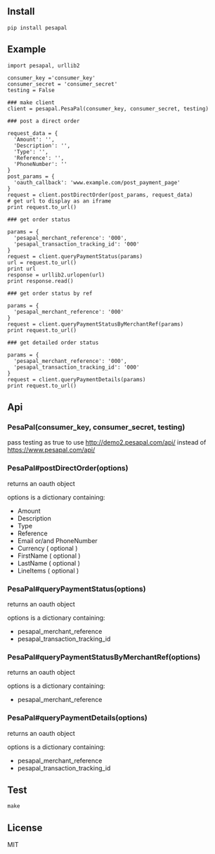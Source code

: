 
## Install


```
pip install pesapal
```

## Example


```
import pesapal, urllib2

consumer_key ='consumer_key'
consumer_secret = 'consumer_secret'
testing = False

### make client
client = pesapal.PesaPal(consumer_key, consumer_secret, testing)

### post a direct order

request_data = {
  'Amount': '',
  'Description': '',
  'Type': '',
  'Reference': '',
  'PhoneNumber': ''
}
post_params = {
  'oauth_callback': 'www.example.com/post_payment_page'
}
request = client.postDirectOrder(post_params, request_data)
# get url to display as an iframe
print request.to_url()

### get order status

params = {
  'pesapal_merchant_reference': '000',
  'pesapal_transaction_tracking_id': '000'
}
request = client.queryPaymentStatus(params)
url = request.to_url()
print url
response = urllib2.urlopen(url)
print response.read()

### get order status by ref

params = {
  'pesapal_merchant_reference': '000'
}
request = client.queryPaymentStatusByMerchantRef(params)
print request.to_url()

### get detailed order status

params = {
  'pesapal_merchant_reference': '000',
  'pesapal_transaction_tracking_id': '000'
}
request = client.queryPaymentDetails(params)
print request.to_url()

```

## Api

### PesaPal(consumer_key, consumer_secret, testing)
  
  pass testing as true to use http://demo2.pesapal.com/api/ instead of https://www.pesapal.com/api/

### PesaPal#postDirectOrder(options)
  
  returns an oauth object

  options is a dictionary containing:

  - Amount
  - Description
  - Type
  - Reference
  - Email or/and PhoneNumber
  - Currency ( optional )
  - FirstName ( optional )
  - LastName ( optional )
  - LineItems ( optional )

### PesaPal#queryPaymentStatus(options)

  returns an oauth object

  options is a dictionary containing:

  - pesapal_merchant_reference
  - pesapal_transaction_tracking_id

### PesaPal#queryPaymentStatusByMerchantRef(options)

  returns an oauth object

  options is a dictionary containing:
  
  - pesapal_merchant_reference

### PesaPal#queryPaymentDetails(options)

  returns an oauth object

  options is a dictionary containing:

  - pesapal_merchant_reference
  - pesapal_transaction_tracking_id

## Test

```
make
```

## License

MIT
